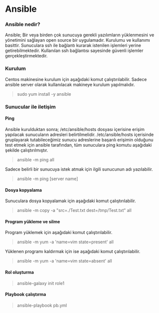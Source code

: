 # Ansible

### Ansible nedir?
Ansible; Bir veya birden çok sunucuya gerekli yazılımların yüklenmesini ve yönetimini sağlayan open source bir uygulamadır. Kurulumu ve kullanımı basittir. Sunuculara ssh ile bağlantı kurarak istenilen işlemleri yerine getirebilmektedir. Kullanılan ssh bağlantısı sayesinde güvenli işlemler gerçekleştirmektedir.

### Kurulum 
Centos makinesine kurulum için aşağıdaki komut çalıştırılabilir. Sadece ansible server olarak kullanılacak makineye kurulum yapılmalıdır.
> sudo  yum install -y ansible

### Sunucular ile iletişim

#### Ping
Ansible kurulduktan sonra; /etc/ansible/hosts dosyası içerisine erişim yapılacak sunucuların adresleri belirtilmelidir. /etc/ansible/hosts içerisinde gruplayarak tutabileceğimiz sunucu adreslerine başarılı erişimin olduğunu test etmek için ansible tarafından, tüm sunuculara ping komutu aşağıdaki şekilde çalıştırılmıştır.
> ansible -m ping all

Sadece belirli bir sunucuya istek atmak için ilgili sunucunun adı yazılabilir.
> ansible -m ping [server name]

#### Dosya kopyalama
Sunuculara dosya kopyalamak için aşağıdaki komut çalıştırılabilir.
> ansible -m copy -a "src=./Test.txt dest=/tmp/Test.txt" all

#### Program yükleme ve silme
Program yüklemek için aşağıdaki komut çalıştırılabilir.
> ansible -m yum -a 'name=vim state=present' all

Yüklenen programı kaldırmak için ise aşağıdaki komut çalıştırılabilir.
> ansible -m yum -a 'name=vim state=absent' all

#### Rol oluşturma
> ansible-galaxy init role1

#### Playbook çalıştırma
> ansible-playbook pb.yml
